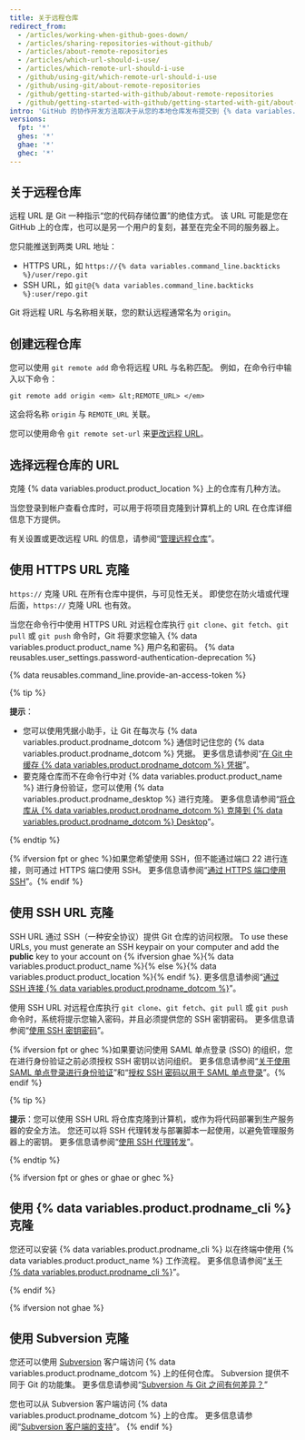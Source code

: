 ```yaml
---
title: 关于远程仓库
redirect_from:
  - /articles/working-when-github-goes-down/
  - /articles/sharing-repositories-without-github/
  - /articles/about-remote-repositories
  - /articles/which-url-should-i-use/
  - /articles/which-remote-url-should-i-use
  - /github/using-git/which-remote-url-should-i-use
  - /github/using-git/about-remote-repositories
  - /github/getting-started-with-github/about-remote-repositories
  - /github/getting-started-with-github/getting-started-with-git/about-remote-repositories
intro: 'GitHub 的协作开发方法取决于从您的本地仓库发布提交到 {% data variables.product.product_name %}，以供其他人查看、提取和更新。'
versions:
  fpt: '*'
  ghes: '*'
  ghae: '*'
  ghec: '*'
---
```


## 关于远程仓库

远程 URL 是 Git 一种指示“您的代码存储位置”的绝佳方式。 该 URL 可能是您在 GitHub 上的仓库，也可以是另一个用户的复刻，甚至在完全不同的服务器上。

您只能推送到两类 URL 地址：

* HTTPS URL，如 `https://{% data variables.command_line.backticks %}/user/repo.git`
* SSH URL，如 `git@{% data variables.command_line.backticks %}:user/repo.git`

Git 将远程 URL 与名称相关联，您的默认远程通常名为 `origin`。

## 创建远程仓库

您可以使用 `git remote add` 命令将远程 URL 与名称匹配。 例如，在命令行中输入以下命令：

```shell
git remote add origin <em> &lt;REMOTE_URL> </em>
```

这会将名称 `origin` 与 `REMOTE_URL` 关联。

您可以使用命令 `git remote set-url` 来[更改远程 URL](/github/getting-started-with-github/managing-remote-repositories)。

## 选择远程仓库的 URL

克隆 {% data variables.product.product_location %} 上的仓库有几种方法。

当您登录到帐户查看仓库时，可以用于将项目克隆到计算机上的 URL 在仓库详细信息下方提供。

有关设置或更改远程 URL 的信息，请参阅“[管理远程仓库](/github/getting-started-with-github/managing-remote-repositories)”。

## 使用 HTTPS URL 克隆

`https://` 克隆 URL 在所有仓库中提供，与可见性无关。 即使您在防火墙或代理后面，`https://` 克隆 URL 也有效。

当您在命令行中使用 HTTPS URL 对远程仓库执行 `git clone`、`git fetch`、`git pull` 或 `git push` 命令时，Git 将要求您输入 {% data variables.product.product_name %} 用户名和密码。 {% data reusables.user_settings.password-authentication-deprecation %}

{% data reusables.command_line.provide-an-access-token %}

{% tip %}

**提示**：
- 您可以使用凭据小助手，让 Git 在每次与 {% data variables.product.prodname_dotcom %} 通信时记住您的 {% data variables.product.prodname_dotcom %} 凭据。 更多信息请参阅“[在 Git 中缓存 {% data variables.product.prodname_dotcom %} 凭据](/github/getting-started-with-github/caching-your-github-credentials-in-git)”。
- 要克隆仓库而不在命令行中对 {% data variables.product.product_name %} 进行身份验证，您可以使用 {% data variables.product.prodname_desktop %} 进行克隆。 更多信息请参阅“[将仓库从 {% data variables.product.prodname_dotcom %} 克隆到 {% data variables.product.prodname_dotcom %} Desktop](/desktop/contributing-to-projects/cloning-a-repository-from-github-to-github-desktop)”。

{% endtip %}

 {% ifversion fpt or ghec %}如果您希望使用 SSH，但不能通过端口 22 进行连接，则可通过 HTTPS 端口使用 SSH。 更多信息请参阅“[通过 HTTPS 端口使用 SSH](/github/authenticating-to-github/using-ssh-over-the-https-port)”。{% endif %}

## 使用 SSH URL 克隆

SSH URL 通过 SSH（一种安全协议）提供 Git 仓库的访问权限。 To use these URLs, you must generate an SSH keypair on your computer and add the **public** key to your account on {% ifversion ghae %}{% data variables.product.product_name %}{% else %}{% data variables.product.product_location %}{% endif %}. 更多信息请参阅“[通过 SSH 连接 {% data variables.product.prodname_dotcom %}](/github/authenticating-to-github/connecting-to-github-with-ssh)”。

使用 SSH URL 对远程仓库执行 `git clone`、`git fetch`、`git pull` 或 `git push` 命令时，系统将提示您输入密码，并且必须提供您的 SSH 密钥密码。 更多信息请参阅“[使用 SSH 密钥密码](/github/authenticating-to-github/working-with-ssh-key-passphrases)”。

{% ifversion fpt or ghec %}如果要访问使用 SAML 单点登录 (SSO) 的组织，您在进行身份验证之前必须授权 SSH 密钥以访问组织。 更多信息请参阅“[关于使用 SAML 单点登录进行身份验证](/github/authenticating-to-github/about-authentication-with-saml-single-sign-on)”和“[授权 SSH 密码以用于 SAML 单点登录](/github/authenticating-to-github/authorizing-an-ssh-key-for-use-with-saml-single-sign-on)”。{% endif %}

{% tip %}

**提示**：您可以使用 SSH URL 将仓库克隆到计算机，或作为将代码部署到生产服务器的安全方法。 您还可以将 SSH 代理转发与部署脚本一起使用，以避免管理服务器上的密钥。 更多信息请参阅“[使用 SSH 代理转发](/developers/overview/using-ssh-agent-forwarding)”。

{% endtip %}

{% ifversion fpt or ghes or ghae or ghec %}

## 使用 {% data variables.product.prodname_cli %} 克隆

您还可以安装 {% data variables.product.prodname_cli %} 以在终端中使用 {% data variables.product.product_name %} 工作流程。 更多信息请参阅“[关于 {% data variables.product.prodname_cli %}](/github-cli/github-cli/about-github-cli)”。

{% endif %}

{% ifversion not ghae %}
## 使用 Subversion 克隆

您还可以使用 [Subversion](https://subversion.apache.org/) 客户端访问 {% data variables.product.prodname_dotcom %} 上的任何仓库。 Subversion 提供不同于 Git 的功能集。 更多信息请参阅“[Subversion 与 Git 之间有何差异？](/github/importing-your-projects-to-github/what-are-the-differences-between-subversion-and-git)”

您也可以从 Subversion 客户端访问 {% data variables.product.prodname_dotcom %} 上的仓库。 更多信息请参阅“[Subversion 客户端的支持](/github/importing-your-projects-to-github/support-for-subversion-clients)”。
{% endif %}
